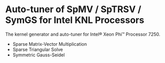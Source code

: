 # Auto-tuner of SpMV / SpTRSV / SymGS for Intel KNL Processors

The kernel generator and auto-tuner for Intel® Xeon Phi™ Processor 7250.

- Sparse Matrix-Vector Multiplication
- Sparse Triangular Solve
- Symmetric Gauss-Seidel
